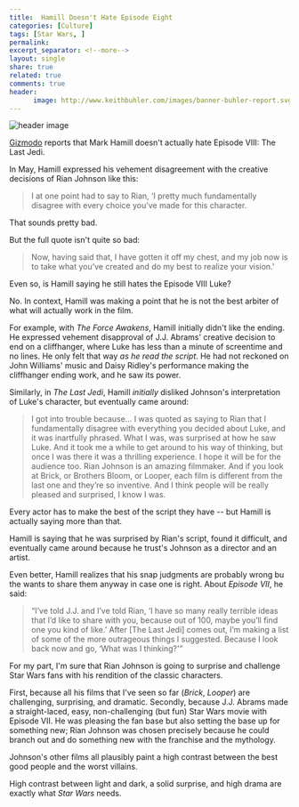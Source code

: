 ```yaml
---
title:  Hamill Doesn't Hate Episode Eight
categories: [Culture]
tags: [Star Wars, ]
permalink: 
excerpt_separator: <!--more-->
layout: single
share: true
related: true
comments: true
header:
      image: http://www.keithbuhler.com/images/banner-buhler-report.svg
---
```


![header image](/images/star-wars-luke-skywalker-viii.png)

[Gizmodo](http://io9.gizmodo.com/mark-hamill-clarifies-his-alarming-statement-on-luke-in-1796157007) reports that Mark Hamill doesn't actually hate Episode VIII: The Last Jedi. 

In May, Hamill expressed his vehement disagreement with the creative decisions of Rian Johnson like this: 

>I at one point had to say to Rian, ‘I pretty much fundamentally disagree with every choice you’ve made for this character.

That sounds pretty bad. 

But the full quote isn't quite so bad: 

>Now, having said that, I have gotten it off my chest, and my job now is to take what you’ve created and do my best to realize your vision.'

Even so, is Hamill saying he still hates the Episode VIII Luke? 

No. In context, Hamill was making a point that he is not the best arbiter of what will actually work in the film. 

<!--more-->

For example, with *The Force Awakens*, Hamill initially didn't like the ending. He expressed vehement disapproval of J.J. Abrams' creative decision to end on a cliffhanger, where Luke has less than a minute of screentime and no lines. He only felt that way *as he read the script*. He had not reckoned on John Williams' music and Daisy Ridley's performance making the cliffhanger ending work, and he saw its power.

Similarly, in *The Last Jedi*, Hamill *initially* disliked Johnson's interpretation of Luke's character, but eventually came around: 

>I got into trouble because… I was quoted as saying to Rian that I fundamentally disagree with everything you decided about Luke, and it was inartfully phrased. What I was, was surprised at how he saw Luke. And it took me a while to get around to his way of thinking, but once I was there it was a thrilling experience. I hope it will be for the audience too. Rian Johnson is an amazing filmmaker. And if you look at Brick, or Brothers Bloom, or Looper, each film is different from the last one and they’re so inventive. And I think people will be really pleased and surprised, I know I was.



Every actor has to make the best of the script they have -- but Hamill is actually saying more than that. 

Hamill is saying that he was surprised by Rian's script, found it difficult, and eventually came around because he trust's Johnson as a director and an artist. 

Even better, Hamill realizes that his snap judgments are probably wrong bu the wants to share them anyway in case one is right. About *Episode VII*, he said: 


>“I’ve told J.J. and I’ve told Rian, ‘I have so many really terrible ideas that I’d like to share with you, because out of 100, maybe you’ll find one you kind of like.’ After [The Last Jedi] comes out, I’m making a list of some of the more outrageous things I suggested. Because I look back now and go, ‘What was I thinking?'”


For my part, I'm sure that Rian Johnson is going to surprise and challenge Star Wars fans with his rendition of the classic characters. 

First, because all his films that I've seen so far (*Brick*, *Looper*) are challenging, surprising, and dramatic. Secondly, because J.J. Abrams made a straight-laced, easy, non-challenging (but fun) Star Wars movie with Episode VII. He was pleasing the fan base but also setting the base up for something new; Rian Johnson was chosen precisely because he could branch out and do something new with the franchise and the mythology. 


Johnson's other films all plausibly paint a high contrast between the best good people and the worst villains. 

High contrast between light and dark, a solid surprise, and high drama are exactly what *Star Wars* needs. 